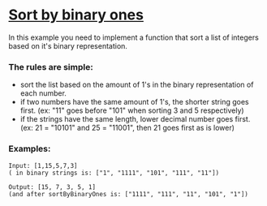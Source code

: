 # [Sort by binary ones](https://www.codewars.com/kata/59eb28fb0a2bffafbb0000d6) #

In this example you need to implement a function that sort a list of integers based on it's binary representation.

### The rules are simple: ###

* sort the list based on the amount of 1's in the binary representation of each number.
* if two numbers have the same amount of 1's, the shorter string goes first. (ex: "11" goes before "101" when sorting 3 and 5 respectively)
* if the strings have the same length, lower decimal number goes first. (ex: 21 = "10101" and 25 = "11001", then 21 goes first as is lower)

### Examples: ###

    Input: [1,15,5,7,3]
    ( in binary strings is: ["1", "1111", "101", "111", "11"])

    Output: [15, 7, 3, 5, 1]
    (and after sortByBinaryOnes is: ["1111", "111", "11", "101", "1"])
